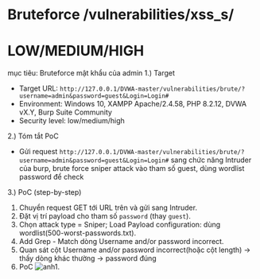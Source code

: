 # Bruteforce /vulnerabilities/xss_s/
# LOW/MEDIUM/HIGH
mục tiêu: Bruteforce mật khẩu của admin
1.) Target
- Target URL: `http://127.0.0.1/DVWA-master/vulnerabilities/brute/?username=admin&password=guest&Login=Login#`
- Environment: Windows 10, XAMPP Apache/2.4.58, PHP 8.2.12, DVWA vX.Y, Burp Suite Community
- Security level: low/medium/high

2.) Tóm tắt PoC

- Gửi request `http://127.0.0.1/DVWA-master/vulnerabilities/brute/?username=admin&password=guest&Login=Login#` sang chức năng Intruder của burp, brute force sniper attack vào tham số guest, dùng wordlist password để check

3.) PoC (step-by-step)
  1. Chuyển request GET tới URL trên và gửi sang Intruder.
  2. Đặt vị trí payload cho tham số `password` (thay `guest`).
  3. Chọn attack type = Sniper; Load Payload configuration: dùng wordlist(500-worst-passwords.txt).
  4. Add Grep - Match dòng Username and/or password incorrect.
  5. Quan sát cột Username and/or password incorrect(hoặc cột length) → thấy dòng khác thường → password đúng
  6. PoC ![anh1](images/brute-force.png).
